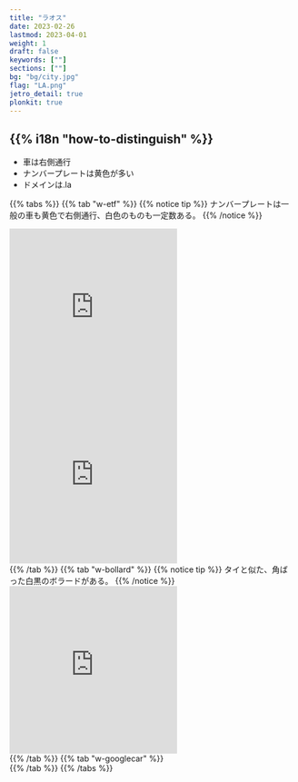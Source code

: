 ```yaml
---
title: "ラオス"
date: 2023-02-26
lastmod: 2023-04-01
weight: 1
draft: false
keywords: [""]
sections: [""]
bg: "bg/city.jpg"
flag: "LA.png"
jetro_detail: true
plonkit: true
---
```


<div class="main-desciption country-description">
    <h2 class="section-title">{{% i18n "how-to-distinguish" %}}</h2>
    <ul class="rule-list">
        <li>車は<span class="quiz">右側</span>通行</li>
        <li>ナンバープレートは<span class="quiz">黄色</span>が多い</li>
        <li>ドメインは<span class="quiz">.la</span></li>
    </ul>
</div>

{{% tabs  %}}
{{% tab "w-etf" %}}
{{% notice tip %}}
ナンバープレートは一般の車も<span class="quiz">黄色</span>で右側通行、白色のものも一定数ある。
{{% /notice %}}
<div class="googlemap-if">
<iframe src="https://www.google.com/maps/embed?pb=!4v1682157009914!6m8!1m7!1seOsSrFv4JQ8AcuvxT5GV4w!2m2!1d18.03822241451435!2d102.598858419547!3f95.53813001439185!4f-19.241897013652135!5f3.325193203789971" width="295" height="295" style="border:0;" allowfullscreen="" loading="lazy" referrerpolicy="no-referrer-when-downgrade"></iframe>
<iframe src="https://www.google.com/maps/embed?pb=!4v1682157081387!6m8!1m7!1sw4IH7v9MAleGq74LclGP9w!2m2!1d18.03709081130868!2d102.5998904063604!3f295.58001414684395!4f-22.06078559163727!5f3.325193203789971" width="295" height="295" style="border:0;" allowfullscreen="" loading="lazy" referrerpolicy="no-referrer-when-downgrade"></iframe>
</div>
{{% /tab %}}
{{% tab "w-bollard" %}}
{{% notice tip %}}
タイと似た、角ばった白黒のボラードがある。
{{% /notice %}}
<div class="googlemap-if">
<iframe src="https://www.google.com/maps/embed?pb=!4v1682156065057!6m8!1m7!1s_GOrlJ6qlmll5JcU5-8N2Q!2m2!1d17.89566739608804!2d102.7204188911393!3f307.13405333819395!4f-26.016123257733646!5f3.2201248475094664" width="295" height="295" style="border:0;" allowfullscreen="" loading="lazy" referrerpolicy="no-referrer-when-downgrade"></iframe>
</div>
{{% /tab %}}
{{% tab "w-googlecar" %}}
<div class="googlemap-if">
</div>
{{% /tab %}}
{{% /tabs %}}
